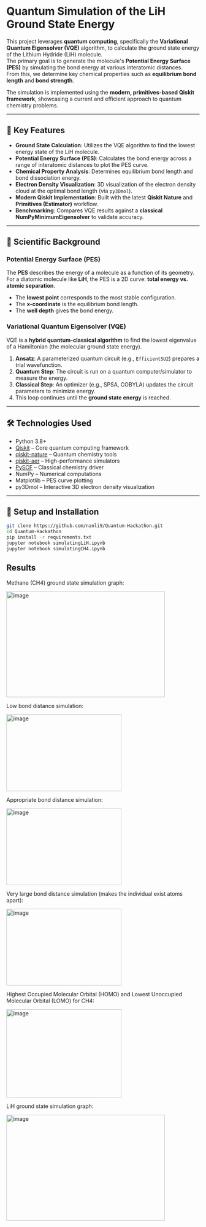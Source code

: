 # Quantum Simulation of the LiH Ground State Energy

This project leverages **quantum computing**, specifically the **Variational Quantum Eigensolver (VQE)** algorithm, to calculate the ground state energy of the Lithium Hydride (LiH) molecule.  
The primary goal is to generate the molecule's **Potential Energy Surface (PES)** by simulating the bond energy at various interatomic distances.  
From this, we determine key chemical properties such as **equilibrium bond length** and **bond strength**.

The simulation is implemented using the **modern, primitives-based Qiskit framework**, showcasing a current and efficient approach to quantum chemistry problems.

---

## 🔬 Key Features
- **Ground State Calculation**: Utilizes the VQE algorithm to find the lowest energy state of the LiH molecule.  
- **Potential Energy Surface (PES)**: Calculates the bond energy across a range of interatomic distances to plot the PES curve.  
- **Chemical Property Analysis**: Determines equilibrium bond length and bond dissociation energy.  
- **Electron Density Visualization**: 3D visualization of the electron density cloud at the optimal bond length (via `py3Dmol`).  
- **Modern Qiskit Implementation**: Built with the latest **Qiskit Nature** and **Primitives (Estimator)** workflow.  
- **Benchmarking**: Compares VQE results against a **classical NumPyMinimumEigensolver** to validate accuracy.  

---

## 🧪 Scientific Background

### Potential Energy Surface (PES)
The **PES** describes the energy of a molecule as a function of its geometry.  
For a diatomic molecule like **LiH**, the PES is a 2D curve: **total energy vs. atomic separation**.  

- The **lowest point** corresponds to the most stable configuration.  
- The **x-coordinate** is the equilibrium bond length.  
- The **well depth** gives the bond energy.  

### Variational Quantum Eigensolver (VQE)
VQE is a **hybrid quantum-classical algorithm** to find the lowest eigenvalue of a Hamiltonian (the molecular ground state energy).  

1. **Ansatz**: A parameterized quantum circuit (e.g., `EfficientSU2`) prepares a trial wavefunction.  
2. **Quantum Step**: The circuit is run on a quantum computer/simulator to measure the energy.  
3. **Classical Step**: An optimizer (e.g., SPSA, COBYLA) updates the circuit parameters to minimize energy.  
4. This loop continues until the **ground state energy** is reached.  

---

## 🛠️ Technologies Used
- Python 3.8+  
- [Qiskit](https://qiskit.org/) – Core quantum computing framework  
- [qiskit-nature](https://qiskit.org/ecosystem/nature/) – Quantum chemistry tools  
- [qiskit-aer](https://qiskit.org/documentation/apidoc/aer.html) – High-performance simulators  
- [PySCF](https://pyscf.org/) – Classical chemistry driver  
- NumPy – Numerical computations  
- Matplotlib – PES curve plotting  
- py3Dmol – Interactive 3D electron density visualization  

---

## 🚀 Setup and Installation

```bash
git clone https://github.com/nanli9/Quantum-Hackathon.git
cd Quantum-Hackathon
pip install -r requirements.txt
jupyter notebook simulatingLiH.ipynb
jupyter notebook simulatingCH4.ipynb  
```

## Results
Methane (CH4) ground state simulation graph: 

<img width="413" height="276" alt="image" src="https://github.com/user-attachments/assets/af7e44ed-393a-4d2b-b28a-ae6896b71c3f" />

Low bond distance simulation:

<img width="300" height="200" alt="image" src="https://github.com/user-attachments/assets/59abc31d-d141-42e0-9854-18fc9498df45" />

Appropriate bond distance simulation:

<img width="300" height="200" alt="image" src="https://github.com/user-attachments/assets/713ecd2b-fcd8-4072-8b32-a7ad878822e0" />

Very large bond distance simulation (makes the individual exist atoms apart):

<img width="300" height="200" alt="image" src="https://github.com/user-attachments/assets/cce351fe-b230-412d-8d8c-38d825f9ce92" />

Highest Occupied Molecular Orbital (HOMO) and Lowest Unoccupied Molecular Orbital (LOMO) for CH4:

<img width="300" height="230" alt="image" src="https://github.com/user-attachments/assets/bb957b83-3996-4263-b8ec-d11d0f32a86b" />




LiH ground state simulation graph:


<img width="413" height="276" alt="image" src="https://github.com/user-attachments/assets/3506a191-b4fa-42de-a417-497452b05dd9" />


